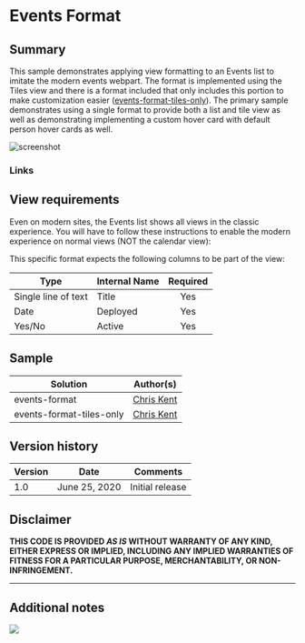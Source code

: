 # Events Format

## Summary
This sample demonstrates applying view formatting to an Events list to imitate the modern events webpart. The format is implemented using the Tiles view and there is a format included that only includes this portion to make customization easier ([events-format-tiles-only](./events-format-tiles-only.json)). The primary sample demonstrates using a single format to provide both a list and tile view as well as demonstrating implementing a custom hover card with default person hover cards as well.

![screenshot](./assets/screenshot.png)

### Links

## View requirements
Even on modern sites, the Events list shows all views in the classic experience. You will have to follow these instructions to enable the modern experience on normal views (NOT the calendar view):


This specific format expects the following columns to be part of the view:

|Type|Internal Name|Required|
|---|---|:---:|
|Single line of text|Title|Yes|
|Date|Deployed|Yes|
|Yes/No|Active|Yes|

## Sample

Solution|Author(s)
--------|---------
events-format | [Chris Kent](https://twitter.com/thechriskent)
events-format-tiles-only | [Chris Kent](https://twitter.com/thechriskent)

## Version history

Version|Date|Comments
-------|----|--------
1.0|June 25, 2020|Initial release

## Disclaimer
**THIS CODE IS PROVIDED *AS IS* WITHOUT WARRANTY OF ANY KIND, EITHER EXPRESS OR IMPLIED, INCLUDING ANY IMPLIED WARRANTIES OF FITNESS FOR A PARTICULAR PURPOSE, MERCHANTABILITY, OR NON-INFRINGEMENT.**

---

## Additional notes


<img src="https://telemetry.sharepointpnp.com/sp-dev-list-formatting/view-samples/events-format" />